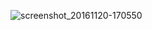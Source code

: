 
![screenshot_20161120-170550](https://cloud.githubusercontent.com/assets/3713160/20466618/64324f5c-af44-11e6-83cd-d1ece6dcbeb9.png)
